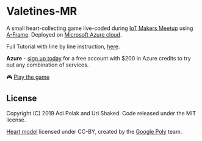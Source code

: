 # Valetines-MR

A small heart-collecting game live-coded during [IoT Makers Meetup](https://www.meetup.com/IoT-Makers-Israel/events/257266871/) using [A-Frame](https://aframe.io). 
Deployed on [Microsoft Azure cloud](https://azure.microsoft.com/en-us/free/?WT.mc_id=devto-blog-adpolak).

Full Tutorial with line by line instruction, [here](https://dev.to/azure/how-to-build-a-webvr-game-with-a-frame-4ifg).

**Azure** - [sign up today](https://azure.microsoft.com/en-us/free/?WT.mc_id=valentines-github-adpolak) for a free account with $200 in Azure credits to try out any combination of services.

:video_game: [Play the game](https://staticwebpageadi.z5.web.core.windows.net/)

## License

Copyright (C) 2019 Adi Polak and Uri Shaked. Code released under the MIT license.

[Heart model](https://poly.google.com/view/8RA5hHU5gHK) licensed under CC-BY, created by the [Google Poly](https://poly.google.com/) team.

